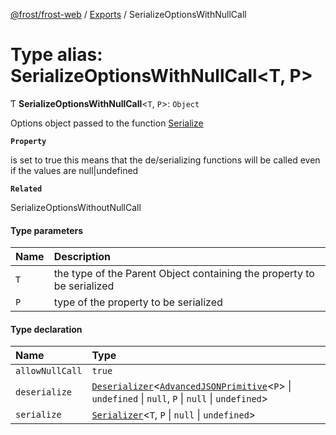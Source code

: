 [@frost/frost-web](../modules.md) / [Exports](../modules.md) / SerializeOptionsWithNullCall

# Type alias: SerializeOptionsWithNullCall<T, P\>

Ƭ **SerializeOptionsWithNullCall**<`T`, `P`\>: `Object`

Options object passed to the function [Serialize](../functions/Serialize.md)

**`Property`**

is set to true this means that the de/serializing functions will be called even if the values are null|undefined

**`Related`**

SerializeOptionsWithoutNullCall

#### Type parameters

| Name | Description |
| :------ | :------ |
| `T` | the type of the Parent Object containing the property to be serialized |
| `P` | type of the property to be serialized |

#### Type declaration

| Name | Type |
| :------ | :------ |
| `allowNullCall` | ``true`` |
| `deserialize` | [`Deserializer`](Deserializer.md)<[`AdvancedJSONPrimitive`](AdvancedJSONPrimitive.md)<`P`\> \| `undefined` \| ``null``, `P` \| ``null`` \| `undefined`\> |
| `serialize` | [`Serializer`](Serializer.md)<`T`, `P` \| ``null`` \| `undefined`\> |
